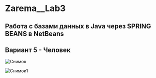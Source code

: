 # Zarema__Lab3
## Работа с базами данных в Java через SPRING BEANS в NetBeans
## Вариант 5 - Человек
![Снимок](https://github.com/zzoasis/Zarema__Lab3/blob/master/src/zarema_lab3/Снимок.PNG)

![Снимок1](https://github.com/zzoasis/Zarema__Lab3/blob/master/src/zarema_lab3/Снимок1.PNG)
